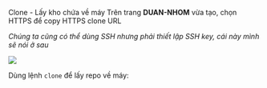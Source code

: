 Clone - Lấy kho chứa về máy 
Trên trang **DUAN-NHOM** vừa tạo, chọn HTTPS để copy HTTPS clone URL 

*Chúng ta cũng có thể dùng SSH nhưng phải thiết lập SSH key, cái này mình sẽ nói ở sau*

<img src="http://i.imgur.com/PyjB9l6.png">

Dùng lệnh `clone` để lấy repo về máy:

